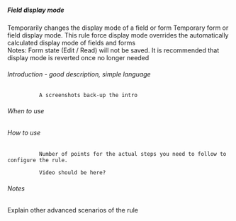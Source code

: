 


##### Field display mode 
Temporarily changes the display mode of a field or form	Temporary form or field display mode. This rule force display mode overrides the automatically calculated display mode of fields and forms		
Notes: Form state (Edit / Read) will not be saved. It is recommended that display mode is reverted once no longer needed

###### Introduction - good description, simple language 
              A screenshots back-up the intro

###### When to use 


###### How to use
              Number of points for the actual steps you need to follow to configure the rule.
    
              Video should be here?   

###### Notes
Explain other advanced scenarios of the rule
